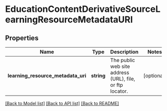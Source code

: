 # EducationContentDerivativeSourceLearningResourceMetadataURI

## Properties
Name | Type | Description | Notes
------------ | ------------- | ------------- | -------------
**learning_resource_metadata_uri** | **string** | The public web site address (URL), file, or ftp locator. | [optional] 

[[Back to Model list]](../README.md#documentation-for-models) [[Back to API list]](../README.md#documentation-for-api-endpoints) [[Back to README]](../README.md)


